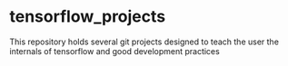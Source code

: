 # tensorflow_projects

This repository holds several git projects designed to 
teach the user the internals of tensorflow and good
development practices

